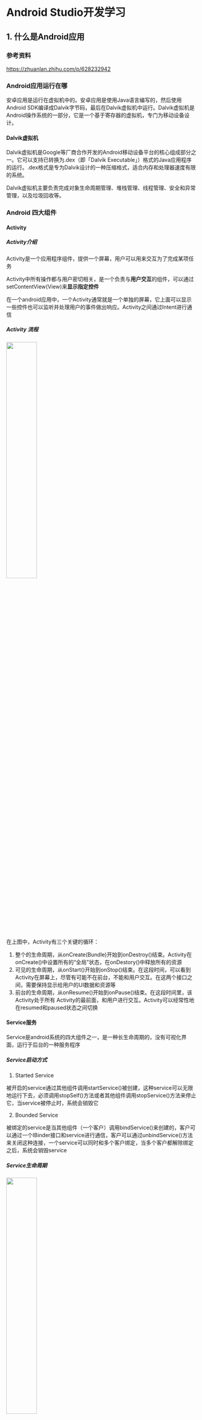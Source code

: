 # Android Studio开发学习

## 1. 什么是Android应用

### 参考资料

https://zhuanlan.zhihu.com/p/628232942

### Android应用运行在哪

​	安卓应用是运行在虚拟机中的。安卓应用是使用Java语言编写的，然后使用Android SDK编译成Dalvik字节码，最后在Dalvik虚拟机中运行。Dalvik虚拟机是Android操作系统的一部分，它是一个基于寄存器的虚拟机，专门为移动设备设计。

#### Dalvik虚拟机

Dalvik虚拟机是Google等厂商合作开发的Android移动设备平台的核心组成部分之一。它可以支持已转换为.dex（即「Dalvik Executable」）格式的Java应用程序的运行。.dex格式是专为Dalvik设计的一种压缩格式，适合内存和处理器速度有限的系统。

Dalvik虚拟机主要负责完成对象生命周期管理、堆栈管理、线程管理、安全和异常管理，以及垃圾回收等。

### Android 四大组件

#### Activity

##### Activity介绍

Activity是一个应用程序组件，提供一个屏幕，用户可以用来交互为了完成某项任务

Activity中所有操作都与用户密切相关，是一个负责与**用户交互**的组件，可以通过setContentView(View)来**显示指定控件**

在一个android应用中，一个Activity通常就是一个单独的屏幕，它上面可以显示一些控件也可以监听并处理用户的事件做出响应。Activity之间通过Intent进行通信

##### Activity 流程

<img src="D:\最重要的文档们\学习笔记\data\Android学习\Activity流程详解.png" width="40%">

在上图中，Activity有三个关键的循环：

1. 整个的生命周期，从onCreate(Bundle)开始到onDestroy()结束。Activity在onCreate()中设置所有的“全局”状态，在onDestory()中释放所有的资源
2. 可见的生命周期，从onStart()开始到onStop()结束。在这段时间，可以看到Activity在屏幕上，尽管有可能不在前台，不能和用户交互。在这两个接口之间，需要保持显示给用户的UI数据和资源等
3.  前台的生命周期，从onResume()开始到onPause()结束。在这段时间里，该Activity处于所有 Activity的最前面，和用户进行交互。Activity可以经常性地在resumed和paused状态之间切换

#### Service服务

Service是android系统的四大组件之一，是一种长生命周期的，没有可视化界面，运行于后台的一种服务程序

##### Service启动方式

1. Started Service

被开启的service通过其他组件调用startService()被创建，这种service可以无限地运行下去，必须调用stopSelf()方法或者其他组件调用stopService()方法来停止它，当service被停止时，系统会销毁它

2. Bounded Service

被绑定的service是当其他组件（一个客户）调用bindService()来创建的，客户可以通过一个IBinder接口和service进行通信，客户可以通过unbindService()方法来关闭这种连接，一个service可以同时和多个客户绑定，当多个客户都解除绑定之后，系统会销毁service

##### Service生命周期

<img src="D:\最重要的文档们\学习笔记\data\Android学习\Service流程详解.png" width="40%">

#### BroadcastReceiver广播接收器

#### Content Provider内容提供者



## 2.  Kotlin的基础知识

### 继承

#### Kotlin

Kotlin中，继承是通过冒号（:）符号实现的。

实例：

```kotlin
class ChildClass : ParentClass() {
    // ChildClass code
}
```

这实际上继承了父类的构造函数。

#### Java

Java中，继承是通过extends关键字实现的。

### 语法

#### 指定函数参数的默认值

例如这个函数声明

```kotlin
public fun ComponentActivity.setContent(    
    parent: CompositionContext? = null,    content: @Composable () -> Unit )
```

在这个函数声明中，第一个参数是CompositionContext类型的，如果没有给值，则默认为null

### 注解

#### @Composable

@Composable是一个注解，用于标记函数是一个组合函数。

组合函数是Compose框架中的一种函数类型，用于定义UI内容。

## 3. Jetpack Compose

## 工程结构

### app

### Manifests

### java

### res

#### drawable

如果您想创建一个 **Drawable**对象，该对象最初并不依赖于由您的代码定义的变量或用户互动，则最好在 XML 中定义 **Drawable**。即使您预期 **Drawable**在用户与您的应用互动时属性会更改，您也应考虑在 XML 中定义该对象，因为您可以在对其进行实例化之后修改其属性。

#### layout

### Gradle Scripts

## 常用类

### BaseAdapter

如下图所示，我们需要理解这四个重写方法。

```java
public class MyBaseAdapter extends BaseAdapter {
    @Override
    public int getCount() {
        return 0;
    }
    @Override
    public Object getItem(int position) {
        return null;
    }
    @Override
    public long getItemId(int position) {
        return 0;
    }
    @Override
    public View getView(int position, View convertView, ViewGroup parent) {
        return null;
    }
}
```

#### getCount

返回要显示的条目的数量。

#### getItem

待学习。

#### getItemId

待学习。

#### getView

返回该条目要显示的界面。

##### convertView

### Context

Context类是一个抽象类，我们Acitvity、Service等类都是Context的子类。

### LayoutInflater

LayoutInflater是用来找layout下xml布局文件，并且实例化。
对于一个没有被载入或者想要动态加载的界面，都需要使用LayoutInflater.inflate()来载入。

#### 获取LayoutInflater实例

```java
LayoutInflater inflater1 = LayoutInflater.from(this);  
LayoutInflater inflater2 = getLayoutInflater();  
LayoutInflater inflater3 = (LayoutInflater) getSystemService(LAYOUT_INFLATER_SERVICE);
```

#### inflate方法

inflate方法有三个参数(int resource, ViewGroup root, boolean attachToRoot)。

参数的含义如下：

1. resource：需要加载布局文件的id，意思是需要将这个布局文件中加载到Activity中来操作。

2. root：需要附加到resource资源文件的根控件，什么意思呢，就是inflate()会返回一个View对象，如果第三个参数attachToRoot为true，就将这个root作为根对象返回，否则仅仅将这个root对象的LayoutParams属性附加到resource对象的根布局对象上，也就是布局文件resource的最外层的View上，比如是一个LinearLayout或者其它的Layout对象。

3. attachToRoot：是否将root附加到布局文件的根视图上。

inflate将返回一个view对象。

## 随记

AndroidManifest.xml和build.gradle比较重要
